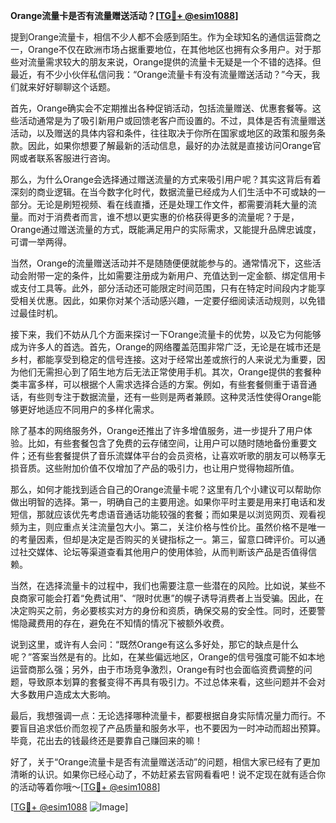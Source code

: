**Orange流量卡是否有流量赠送活动？[[TG💪+ @esim1088](https://t.me/s/esim1088)]**

提到Orange流量卡，相信不少人都不会感到陌生。作为全球知名的通信运营商之一，Orange不仅在欧洲市场占据重要地位，在其他地区也拥有众多用户。对于那些对流量需求较大的朋友来说，Orange提供的流量卡无疑是一个不错的选择。但最近，有不少小伙伴私信问我：“Orange流量卡有没有流量赠送活动？”今天，我们就来好好聊聊这个话题。

首先，Orange确实会不定期推出各种促销活动，包括流量赠送、优惠套餐等。这些活动通常是为了吸引新用户或回馈老客户而设置的。不过，具体是否有流量赠送活动，以及赠送的具体内容和条件，往往取决于你所在国家或地区的政策和服务条款。因此，如果你想要了解最新的活动信息，最好的办法就是直接访问Orange官网或者联系客服进行咨询。

那么，为什么Orange会选择通过赠送流量的方式来吸引用户呢？其实这背后有着深刻的商业逻辑。在当今数字化时代，数据流量已经成为人们生活中不可或缺的一部分。无论是刷短视频、看在线直播，还是处理工作文件，都需要消耗大量的流量。而对于消费者而言，谁不想以更实惠的价格获得更多的流量呢？于是，Orange通过赠送流量的方式，既能满足用户的实际需求，又能提升品牌忠诚度，可谓一举两得。

当然，Orange的流量赠送活动并不是随随便便就能参与的。通常情况下，这些活动会附带一定的条件，比如需要注册成为新用户、充值达到一定金额、绑定信用卡或支付工具等。此外，部分活动还可能限定时间范围，只有在特定时间段内才能享受相关优惠。因此，如果你对某个活动感兴趣，一定要仔细阅读活动规则，以免错过最佳时机。

接下来，我们不妨从几个方面来探讨一下Orange流量卡的优势，以及它为何能够成为许多人的首选。首先，Orange的网络覆盖范围非常广泛，无论是在城市还是乡村，都能享受到稳定的信号连接。这对于经常出差或旅行的人来说尤为重要，因为他们无需担心到了陌生地方后无法正常使用手机。其次，Orange提供的套餐种类丰富多样，可以根据个人需求选择合适的方案。例如，有些套餐侧重于语音通话，有些则专注于数据流量，还有一些则是两者兼顾。这种灵活性使得Orange能够更好地适应不同用户的多样化需求。

除了基本的网络服务外，Orange还推出了许多增值服务，进一步提升了用户体验。比如，有些套餐包含了免费的云存储空间，让用户可以随时随地备份重要文件；还有些套餐提供了音乐流媒体平台的会员资格，让喜欢听歌的朋友可以畅享无损音质。这些附加价值不仅增加了产品的吸引力，也让用户觉得物超所值。

那么，如何才能找到适合自己的Orange流量卡呢？这里有几个小建议可以帮助你做出明智的选择。第一，明确自己的主要用途。如果你平时主要是用来打电话和发短信，那就应该优先考虑语音通话功能较强的套餐；而如果是以浏览网页、观看视频为主，则应重点关注流量包大小。第二，关注价格与性价比。虽然价格不是唯一的考量因素，但却是决定是否购买的关键指标之一。第三，留意口碑评价。可以通过社交媒体、论坛等渠道查看其他用户的使用体验，从而判断该产品是否值得信赖。

当然，在选择流量卡的过程中，我们也需要注意一些潜在的风险。比如说，某些不良商家可能会打着“免费试用”、“限时优惠”的幌子诱导消费者上当受骗。因此，在决定购买之前，务必要核实对方的身份和资质，确保交易的安全性。同时，还要警惕隐藏费用的存在，避免在不知情的情况下被额外收费。

说到这里，或许有人会问：“既然Orange有这么多好处，那它的缺点是什么呢？”答案当然是有的。比如，在某些偏远地区，Orange的信号强度可能不如本地运营商那么强；另外，由于市场竞争激烈，Orange有时也会面临资费调整的问题，导致原本划算的套餐变得不再具有吸引力。不过总体来看，这些问题并不会对大多数用户造成太大影响。

最后，我想强调一点：无论选择哪种流量卡，都要根据自身实际情况量力而行。不要盲目追求低价而忽视了产品质量和服务水平，也不要因为一时冲动而超出预算。毕竟，花出去的钱最终还是要靠自己赚回来的嘛！

好了，关于“Orange流量卡是否有流量赠送活动”的问题，相信大家已经有了更加清晰的认识。如果你已经心动了，不妨赶紧去官网看看吧！说不定现在就有适合你的活动等着你哦～[[TG💪+ @esim1088](https://t.me/s/esim1088)]

[[TG💪+ @esim1088](https://t.me/s/esim1088) ![Image](https://i.postimg.cc/4NQfJmqS/Snipaste-2025-05-13-00-14-12.png)]